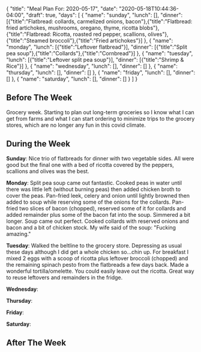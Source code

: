 {
    "title": "Meal Plan For: 2020-05-17",
    "date": "2020-05-18T10:44:36-04:00",
    "draft": true,
    "days": [
        {
            "name": "sunday",
            "lunch": [],
            "dinner": [{"title":"Flatbread: collards, carmelized onions, bacon"},{"title":"Flatbread: fried artichokes, mushrooms, oregano, thyme, ricotta blobs"},{"title":"Flatbread: Ricotta, roasted red pepper, scallions, olives"},{"title":"Steamed broccoli"},{"title":"Fried artichokes"}]
        },
        {
            "name": "monday",
            "lunch": [{"title":"Leftover flatbread"}],
            "dinner": [{"title":"Split pea soup"},{"title":"Collards"},{"title":"Cornbread"}]
        },
        {
            "name": "tuesday",
            "lunch": [{"title":"Leftover split pea soup"}],
            "dinner": [{"title":"Shrimp & Rice"}]
        },
        {
            "name": "wednesday",
            "lunch": [],
            "dinner": []
        },
        {
            "name": "thursday",
            "lunch": [],
            "dinner": []
        },
        {
            "name": "friday",
            "lunch": [],
            "dinner": []
        },
        {
            "name": "saturday",
            "lunch": [],
            "dinner": []
        }
    ]
}

## Before The Week

Grocery week. Starting to plan out long-term groceries so I know what I can get from farms and what I can start ordering to minimize trips to the grocery stores, which are no longer any fun in this covid climate.

## During the Week

**Sunday**: Nice trio of flatbreads for dinner with two vegetable sides. All were good but the final one with a bed of ricotta covered by the peppers, scallions and olives was the best.

**Monday**: Split pea soup came out fantastic. Cooked peas in water until there was little left (without burning peas) then added chicken broth to cover the peas. Pan-fried leek, celery and onion until lightly browned then added to soup while reserving some of the onions for the collards. Pan-fried two slices of bacon (chopped), reserved some of it for collards and added remainder plus some of the bacon fat into the soup. Simmered a bit longer. Soup came out perfect. Cooked collards with reserved onions and bacon and a bit of chicken stock. My wife said of the soup: "Fucking amazing."

**Tuesday**: Walked the beltline to the grocery store. Depressing as usual these days although I did get a whole chicken so...chin up. For breakfast I mixed 2 eggs with a scoop of ricotta plus leftover broccoli (chopped) and the remaining spinach pesto from the flatbreads a few days back. Made a wonderful tortilla/omelette. You could easily leave out the ricotta. Great way to reuse leftovers and remainders in the fridge. 

**Wednesday**: 

**Thursday**: 

**Friday**: 

**Saturday**:


## After The Week
